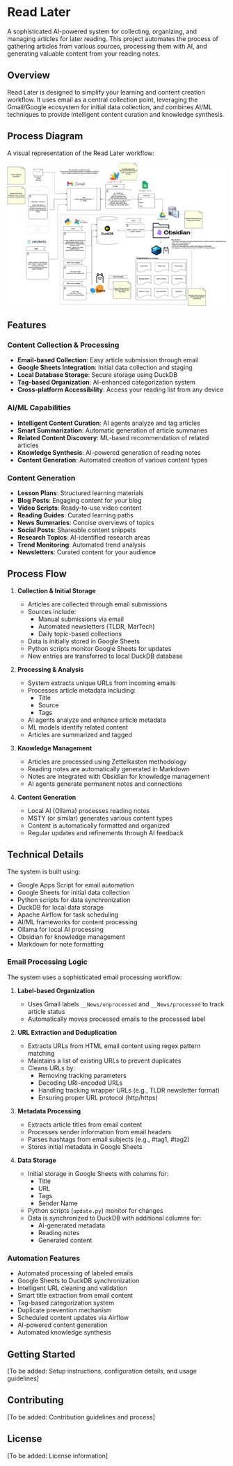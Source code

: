 # Read Later

A sophisticated AI-powered system for collecting, organizing, and managing articles for later reading. This project automates the process of gathering articles from various sources, processing them with AI, and generating valuable content from your reading notes.

## Overview

Read Later is designed to simplify your learning and content creation workflow. It uses email as a central collection point, leveraging the Gmail/Google ecosystem for initial data collection, and combines AI/ML techniques to provide intelligent content curation and knowledge synthesis.

## Process Diagram

A visual representation of the Read Later workflow:

![Read Later Process Flow](process.png)

## Features

### Content Collection & Processing
- **Email-based Collection**: Easy article submission through email
- **Google Sheets Integration**: Initial data collection and staging
- **Local Database Storage**: Secure storage using DuckDB
- **Tag-based Organization**: AI-enhanced categorization system
- **Cross-platform Accessibility**: Access your reading list from any device

### AI/ML Capabilities
- **Intelligent Content Curation**: AI agents analyze and tag articles
- **Smart Summarization**: Automatic generation of article summaries
- **Related Content Discovery**: ML-based recommendation of related articles
- **Knowledge Synthesis**: AI-powered generation of reading notes
- **Content Generation**: Automated creation of various content types

### Content Generation
- **Lesson Plans**: Structured learning materials
- **Blog Posts**: Engaging content for your blog
- **Video Scripts**: Ready-to-use video content
- **Reading Guides**: Curated learning paths
- **News Summaries**: Concise overviews of topics
- **Social Posts**: Shareable content snippets
- **Research Topics**: AI-identified research areas
- **Trend Monitoring**: Automated trend analysis
- **Newsletters**: Curated content for your audience

## Process Flow

1. **Collection & Initial Storage**
   - Articles are collected through email submissions
   - Sources include:
     - Manual submissions via email
     - Automated newsletters (TLDR, MarTech)
     - Daily topic-based collections
   - Data is initially stored in Google Sheets
   - Python scripts monitor Google Sheets for updates
   - New entries are transferred to local DuckDB database

2. **Processing & Analysis**
   - System extracts unique URLs from incoming emails
   - Processes article metadata including:
     - Title
     - Source
     - Tags
   - AI agents analyze and enhance article metadata
   - ML models identify related content
   - Articles are summarized and tagged

3. **Knowledge Management**
   - Articles are processed using Zettelkasten methodology
   - Reading notes are automatically generated in Markdown
   - Notes are integrated with Obsidian for knowledge management
   - AI agents generate permanent notes and connections

4. **Content Generation**
   - Local AI (Ollama) processes reading notes
   - MSTY (or similar) generates various content types
   - Content is automatically formatted and organized
   - Regular updates and refinements through AI feedback

## Technical Details

The system is built using:
- Google Apps Script for email automation
- Google Sheets for initial data collection
- Python scripts for data synchronization
- DuckDB for local data storage
- Apache Airflow for task scheduling
- AI/ML frameworks for content processing
- Ollama for local AI processing
- Obsidian for knowledge management
- Markdown for note formatting

### Email Processing Logic

The system uses a sophisticated email processing workflow:

1. **Label-based Organization**
   - Uses Gmail labels `__News/unprocessed` and `__News/processed` to track article status
   - Automatically moves processed emails to the processed label

2. **URL Extraction and Deduplication**
   - Extracts URLs from HTML email content using regex pattern matching
   - Maintains a list of existing URLs to prevent duplicates
   - Cleans URLs by:
     - Removing tracking parameters
     - Decoding URI-encoded URLs
     - Handling tracking wrapper URLs (e.g., TLDR newsletter format)
     - Ensuring proper URL protocol (http/https)

3. **Metadata Processing**
   - Extracts article titles from email content
   - Processes sender information from email headers
   - Parses hashtags from email subjects (e.g., #tag1, #tag2)
   - Stores initial metadata in Google Sheets

4. **Data Storage**
   - Initial storage in Google Sheets with columns for:
     - Title
     - URL
     - Tags
     - Sender Name
   - Python scripts (`update.py`) monitor for changes
   - Data is synchronized to DuckDB with additional columns for:
     - AI-generated metadata
     - Reading notes
     - Generated content

### Automation Features

- Automated processing of labeled emails
- Google Sheets to DuckDB synchronization
- Intelligent URL cleaning and validation
- Smart title extraction from email content
- Tag-based categorization system
- Duplicate prevention mechanism
- Scheduled content updates via Airflow
- AI-powered content generation
- Automated knowledge synthesis

## Getting Started

[To be added: Setup instructions, configuration details, and usage guidelines]

## Contributing

[To be added: Contribution guidelines and process]

## License

[To be added: License information]

